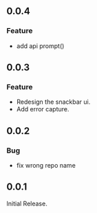 ## 0.0.4
### Feature
* add api prompt()
## 0.0.3
### Feature
* Redesign the snackbar ui.
* Add error capture.
## 0.0.2
### Bug
* fix wrong repo name 
## 0.0.1
Initial Release.
